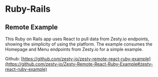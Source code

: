 # Ruby-Rails

## Remote Example

This Ruby on Rails app uses React to pull data from Zesty.io endpoints, showing the simplicity of using the platform. The example consumes the Homepage and Menu endpoints from Zesty.io for a simple example.

Github: [https://github.com/zesty-io/zesty-remote-react-ruby-example](https://github.com/zesty-io/Zesty-Remote-React-Ruby-Example#zesty-react-ruby-example)
